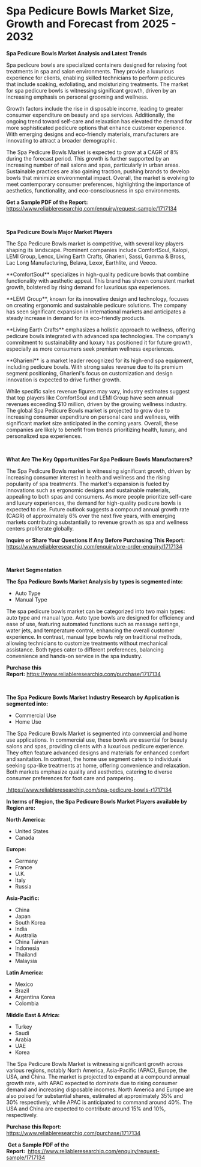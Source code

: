 <p><h1>Spa Pedicure Bowls Market Size, Growth and Forecast from 2025 - 2032</h1></p><p><strong>Spa Pedicure Bowls Market Analysis and Latest Trends</strong></p>
<p><p>Spa pedicure bowls are specialized containers designed for relaxing foot treatments in spa and salon environments. They provide a luxurious experience for clients, enabling skilled technicians to perform pedicures that include soaking, exfoliating, and moisturizing treatments. The market for spa pedicure bowls is witnessing significant growth, driven by an increasing emphasis on personal grooming and wellness.</p><p>Growth factors include the rise in disposable income, leading to greater consumer expenditure on beauty and spa services. Additionally, the ongoing trend toward self-care and relaxation has elevated the demand for more sophisticated pedicure options that enhance customer experience. With emerging designs and eco-friendly materials, manufacturers are innovating to attract a broader demographic.</p><p>The Spa Pedicure Bowls Market is expected to grow at a CAGR of 8% during the forecast period. This growth is further supported by an increasing number of nail salons and spas, particularly in urban areas. Sustainable practices are also gaining traction, pushing brands to develop bowls that minimize environmental impact. Overall, the market is evolving to meet contemporary consumer preferences, highlighting the importance of aesthetics, functionality, and eco-consciousness in spa environments.</p></p>
<p><strong>Get a Sample PDF of the Report:&nbsp;</strong> <a href="https://www.reliableresearchiq.com/enquiry/request-sample/1717134?utm_campaign=2282&utm_medium=2&utm_source=Github&utm_content=ia&utm_term=13042025&utm_id=spa-pedicure-bowls">https://www.reliableresearchiq.com/enquiry/request-sample/1717134</a></p>
<p>&nbsp;</p>
<p><strong>Spa Pedicure Bowls Major Market Players</strong></p>
<p><p>The Spa Pedicure Bowls market is competitive, with several key players shaping its landscape. Prominent companies include ComfortSoul, Kalopi, LEMI Group, Lenox, Living Earth Crafts, Gharieni, Sassi, Gamma & Bross, Lac Long Manufacturing, Belava, Lexor, Earthlite, and Veeco. </p><p>**ComfortSoul** specializes in high-quality pedicure bowls that combine functionality with aesthetic appeal. This brand has shown consistent market growth, bolstered by rising demand for luxurious spa experiences.</p><p>**LEMI Group**, known for its innovative design and technology, focuses on creating ergonomic and sustainable pedicure solutions. The company has seen significant expansion in international markets and anticipates a steady increase in demand for its eco-friendly products.</p><p>**Living Earth Crafts** emphasizes a holistic approach to wellness, offering pedicure bowls integrated with advanced spa technologies. The company’s commitment to sustainability and luxury has positioned it for future growth, especially as more consumers seek premium wellness experiences.</p><p>**Gharieni** is a market leader recognized for its high-end spa equipment, including pedicure bowls. With strong sales revenue due to its premium segment positioning, Gharieni's focus on customization and design innovation is expected to drive further growth.</p><p>While specific sales revenue figures may vary, industry estimates suggest that top players like ComfortSoul and LEMI Group have seen annual revenues exceeding $10 million, driven by the growing wellness industry. The global Spa Pedicure Bowls market is projected to grow due to increasing consumer expenditure on personal care and wellness, with significant market size anticipated in the coming years. Overall, these companies are likely to benefit from trends prioritizing health, luxury, and personalized spa experiences.</p></p>
<p>&nbsp;</p>
<p><strong>What Are The Key Opportunities For Spa Pedicure Bowls Manufacturers?</strong></p>
<p><p>The Spa Pedicure Bowls market is witnessing significant growth, driven by increasing consumer interest in health and wellness and the rising popularity of spa treatments. The market's expansion is fueled by innovations such as ergonomic designs and sustainable materials, appealing to both spas and consumers. As more people prioritize self-care and luxury experiences, the demand for high-quality pedicure bowls is expected to rise. Future outlook suggests a compound annual growth rate (CAGR) of approximately 6% over the next five years, with emerging markets contributing substantially to revenue growth as spa and wellness centers proliferate globally.</p></p>
<p><strong>Inquire or Share Your Questions If Any Before Purchasing This Report:</strong> <a href="https://www.reliableresearchiq.com/enquiry/pre-order-enquiry/1717134?utm_campaign=2282&utm_medium=2&utm_source=Github&utm_content=ia&utm_term=13042025&utm_id=spa-pedicure-bowls">https://www.reliableresearchiq.com/enquiry/pre-order-enquiry/1717134</a></p>
<p>&nbsp;</p>
<p><strong>Market Segmentation</strong></p>
<p><strong>The Spa Pedicure Bowls Market Analysis by types is segmented into:</strong></p>
<p><ul><li>Auto Type</li><li>Manual Type</li></ul></p>
<p><p>The spa pedicure bowls market can be categorized into two main types: auto type and manual type. Auto type bowls are designed for efficiency and ease of use, featuring automated functions such as massage settings, water jets, and temperature control, enhancing the overall customer experience. In contrast, manual type bowls rely on traditional methods, allowing technicians to customize treatments without mechanical assistance. Both types cater to different preferences, balancing convenience and hands-on service in the spa industry.</p></p>
<p><strong>Purchase this Report:&nbsp;</strong><a href="https://www.reliableresearchiq.com/purchase/1717134?utm_campaign=2282&utm_medium=2&utm_source=Github&utm_content=ia&utm_term=13042025&utm_id=spa-pedicure-bowls">https://www.reliableresearchiq.com/purchase/1717134</a></p>
<p>&nbsp;</p>
<p><strong>The Spa Pedicure Bowls Market Industry Research by Application is segmented into:</strong></p>
<p><ul><li>Commercial Use</li><li>Home Use</li></ul></p>
<p><p>The Spa Pedicure Bowls Market is segmented into commercial and home use applications. In commercial use, these bowls are essential for beauty salons and spas, providing clients with a luxurious pedicure experience. They often feature advanced designs and materials for enhanced comfort and sanitation. In contrast, the home use segment caters to individuals seeking spa-like treatments at home, offering convenience and relaxation. Both markets emphasize quality and aesthetics, catering to diverse consumer preferences for foot care and pampering.</p></p>
<p><a href="https://www.reliableresearchiq.com/spa-pedicure-bowls-r1717134?utm_campaign=2282&utm_medium=2&utm_source=Github&utm_content=ia&utm_term=13042025&utm_id=spa-pedicure-bowls">&nbsp;https://www.reliableresearchiq.com/spa-pedicure-bowls-r1717134</a></p>
<p><strong>In terms of Region, the Spa Pedicure Bowls Market Players available by Region are:</strong></p>
<p>
    <p> <strong> North America: </strong>
        <ul>
            <li>United States</li>
            <li>Canada</li>
        </ul>
        </p> 
    <p> <strong> Europe: </strong>
        <ul>
            <li>Germany</li>
            <li>France</li>
            <li>U.K.</li>
            <li>Italy</li>
            <li>Russia</li>
        </ul>
        </p> 
    <p> <strong> Asia-Pacific: </strong>
        <ul>
            <li>China</li>
            <li>Japan</li>
            <li>South Korea</li>
            <li>India</li>
            <li>Australia</li>
            <li>China Taiwan</li>
            <li>Indonesia</li>
            <li>Thailand</li>
            <li>Malaysia</li>
        </ul>
        </p> 
    <p> <strong> Latin America: </strong>
        <ul>
            <li>Mexico</li>
            <li>Brazil</li>
            <li>Argentina Korea</li>
            <li>Colombia</li>
        </ul>
        </p> 
    <p> <strong> Middle East & Africa: </strong>
        <ul>
            <li>Turkey</li>
            <li>Saudi</li>
            <li>Arabia</li>
            <li>UAE</li>
            <li>Korea</li>
        </ul>
    </p>
    </p>
<p><p>The Spa Pedicure Bowls Market is witnessing significant growth across various regions, notably North America, Asia-Pacific (APAC), Europe, the USA, and China. The market is projected to expand at a compound annual growth rate, with APAC expected to dominate due to rising consumer demand and increasing disposable incomes. North America and Europe are also poised for substantial shares, estimated at approximately 35% and 30% respectively, while APAC is anticipated to command around 40%. The USA and China are expected to contribute around 15% and 10%, respectively.</p></p>
<p><strong>Purchase this Report: </strong><a href="https://www.reliableresearchiq.com/purchase/1717134?utm_campaign=2282&utm_medium=2&utm_source=Github&utm_content=ia&utm_term=13042025&utm_id=spa-pedicure-bowls">https://www.reliableresearchiq.com/purchase/1717134</a></p>
<p>&nbsp;<strong>Get a Sample PDF of the Report:&nbsp;&nbsp;</strong><a href="https://www.reliableresearchiq.com/enquiry/request-sample/1717134?utm_campaign=2282&utm_medium=2&utm_source=Github&utm_content=ia&utm_term=13042025&utm_id=spa-pedicure-bowls">https://www.reliableresearchiq.com/enquiry/request-sample/1717134</a></p>
<p><strong></strong></p>
<p><p></p><p></p><p></p></p>